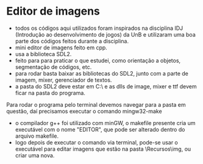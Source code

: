 # Editor de imagens
 - todos os códigos aqui utilizados foram inspirados na disciplina IDJ (Introdução ao desenvolvimento de jogos) da UnB e utilizaram uma boa parte dos códigos feitos durante a disciplina.
 - mini editor de imagens feito em cpp.
 - usa a biblioteca SDL2.
 - feito para para praticar o que estudei, como orientação a objetos, segmentação de códigos, etc.
 - para rodar basta baixar as bibliotecas do SDL2, junto com a parte de imagem, mixer, gerenciador de textos.
 - a pasta do SDL2 deve estar em C:\ e as dlls de image, mixer e ttf devem ficar na pasta do programa.


Para rodar o programa pelo terminal devemos navegar para a pasta em questão, daí precisamos executar o comando mingw32-make
 - o compilador g++ foi utilizado com minGW, o makefile presente cria um executável com o nome "EDITOR", que pode ser alterado dentro do arquivo makefile.
 - logo depois de executar o comando via terminal, pode-se usar o executável para editar imagens que estão na pasta \Recursos\img, ou criar uma nova.
